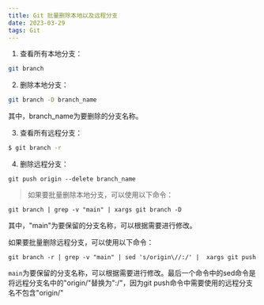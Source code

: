 ```yaml
---
title: Git 批量删除本地以及远程分支
date: 2023-03-29
tags: Git
---
```


1. 查看所有本地分支：
```sh
git branch
```


2. 删除本地分支：

```sh
git branch -D branch_name
```
其中，branch_name为要删除的分支名称。

3. 查看所有远程分支：

```sh
$ git branch -r
```

4. 删除远程分支：
```shell
git push origin --delete branch_name
```



> 如果要批量删除本地分支，可以使用以下命令：

```shell
git branch | grep -v "main" | xargs git branch -D
```
其中，"main"为要保留的分支名称，可以根据需要进行修改。

如果要批量删除远程分支，可以使用以下命令：
```shell
git branch -r | grep -v "main" | sed 's/origin\//:/' |  xargs git push
```

`main`为要保留的分支名称，可以根据需要进行修改。最后一个命令中的sed命令是将远程分支名中的"origin/"替换为":/"，因为git push命令中需要使用的远程分支名不包含"origin/"